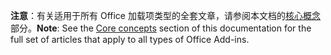 <span data-ttu-id="201a9-101"><b>注意</b>：有关适用于所有 Office 加载项类型的全套文章，请参阅本文档的<a href="../overview/core-concepts-office-add-ins.md">核心概念</a>部分。</span><span class="sxs-lookup"><span data-stu-id="201a9-101"><b>Note</b>: See the <a href="../overview/core-concepts-office-add-ins.md">Core concepts</a> section of this documentation for the full set of articles that apply to all types of Office Add-ins.</span></span>